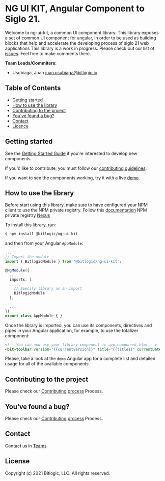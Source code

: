
# NG UI KIT, Angular Component to Siglo 21.

Welcome to ng-ui-kit, a common UI component library. This library exposes a set of common UI component for angular, in order to be used as building blocks that help and accelerate the developing process of siglo 21 web applications
This library is a work in progress. Please check out our list of
[issues](https://code.ues21.edu.ar/ui-lab/ng-ui-kit/-/issues). Feel free to make comments there.


**Team Leads/Commiters:**

- Usubiaga, Juan <juan.usubiaga@bitlogic.io>

## Table of Contents

- [Getting started](#getting-started)
- [How to use the library](#how-to-use-the-library)
- [Contributing to the project](#contributing-to-the-project)
- [You've found a bug?](#youve-found-a-bug)
- [Contact](#contact)
- [Licence](#licence)

## Getting started

See the [Getting Started Guide](GETTINGSTARTED.md) if you're interested to develop new components.

If you'd like to contribute, you must follow our [contributing guidelines](CONTRIBUTING.md).

If you want to see the components working, try it with a live [demo]().


## How to use the library

Before start using this library, make sure to have configured your NPM client to use the NPM private registry. Follow this [documentation]()
NPM private registry [Nexus](https://nexus.uesiglo21.edu.ar/#browse/browse:npm-private:%40bitlogic)

To install this library, run:

```bash
$ npm install @bitlogic/ng-ui-kit
```

and then from your Angular `AppModule`:

```typescript
...
// Import the module
import { BitlogicModule } from '@bitlogic/ng-ui-kit';

@NgModule({
  ...
  imports: [
    ...
    // Specify library as an import
    BitlogicModule
  ],

  ...
})
export class AppModule { }
```

Once the library is imported, you can use its components, directives and pipes in your Angular application, for example, to use the totalizer component:

```html
<!-- You can now use your library component in app.component.html -->
<bit-toolbar version="{{currentVersion}}" title="{{title}}" currentDate="{{currentDate}}" (openProfile)="onOpenProfile()"></bit-toolbar>    
```

Please, take a look at the `demo` Angular app for a complete list and detailed usage for all of the available components.

## Contributing to the project

Please check our [Contributing process](CONTRIBUTING.md) Process.

## You've found a bug?

Please check our [Contributing process](CONTRIBUTING.md) Process.

## Contact

Contact us in [Teams]()

## License

Copyright (c) 2021 Bitlogic, LLC.  All rights reserved.
